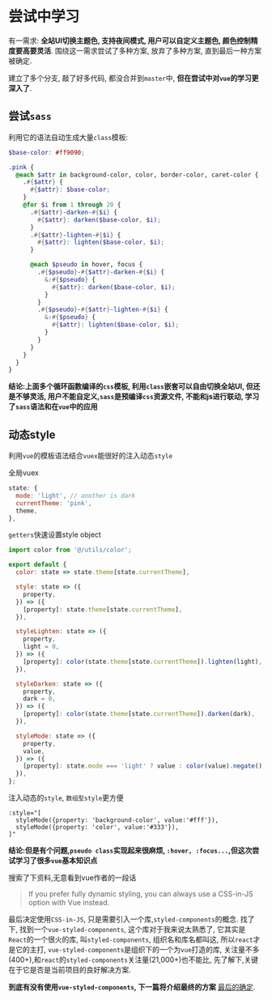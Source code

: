 # 尝试中学习

有一需求: **全站UI切换主题色, 支持夜间模式, 用户可以自定义主题色, 颜色控制精度要高要灵活**. 围绕这一需求尝试了多种方案, 放弃了多种方案, 直到最后一种方案被确定.  

建立了多个分支, 敲了好多代码, 都没合并到`master`中, **但在尝试中对`vue`的学习更深入了**.  

## 尝试`sass`

利用它的语法自动生成大量`class`模板:

```scss
$base-color: #ff9090;

.pink {
  @each $attr in background-color, color, border-color, caret-color {
    .#{$attr} {
      #{$attr}: $base-color;
    }
    @for $i from 1 through 20 {
      .#{$attr}-darken-#{$i} {
        #{$attr}: darken($base-color, $i);
      }
      .#{$attr}-lighten-#{$i} {
        #{$attr}: lighten($base-color, $i);
      }

      @each $pseudo in hover, focus {
        .#{$pseudo}-#{$attr}-darken-#{$i} {
          &:#{$pseudo} {
            #{$attr}: darken($base-color, $i);
          }
        }
        .#{$pseudo}-#{$attr}-lighten-#{$i} {
          &:#{$pseudo} {
            #{$attr}: lighten($base-color, $i);
          }
        }
      }
    }
  }
}
```

**结论:上面多个循环函数编译的`css`模板, 利用`class`嵌套可以自由切换全站UI, 但还是不够灵活, 用户不能自定义,`sass`是预编译`css`资源文件, 不能和js进行联动, 学习了`sass`语法和在`vue`中的应用**

## 动态style

利用`vue`的模板语法结合`vuex`能很好的注入动态`style`

全局vuex

```javascript
state: {
  mode: 'light', // another is dark
  currentTheme: 'pink',
  theme,
},
```

`getters`快速设置style object

```javascript
import color from '@/utils/color';

export default {
  color: state => state.theme[state.currentTheme],

  style: state => ({
    property,
  }) => ({
    [property]: state.theme[state.currentTheme],
  }),

  styleLighten: state => ({
    property,
    light = 0,
  }) => ({
    [property]: color(state.theme[state.currentTheme]).lighten(light),
  }),

  styleDarken: state => ({
    property,
    dark = 0,
  }) => ({
    [property]: color(state.theme[state.currentTheme]).darken(dark),
  }),

  styleMode: state => ({
    property,
    value,
  }) => ({
    [property]: state.mode === 'light' ? value : color(value).negate(),
  }),
};
```

注入动态的`style`, `数组型style`更方便

```vue
:style="[
  styleMode({property: 'background-color', value:'#fff'}),
  styleMode({property: 'color', value:'#333'}),
]"
```

**结论:但是有个问题,`pseudo class`实现起来很麻烦, `:hover, :focus...`,但这次尝试学习了很多`vue`基本知识点**

搜索了下资料,无意看到vue作者的一段话
> If you prefer fully dynamic styling, you can always use a CSS-in-JS option with Vue instead.

最后决定使用`CSS-in-JS`, 只是需要引入一个库,`styled-components`的概念.
找了下, 找到一个`vue-styled-components`, 这个库对于我来说太熟悉了, 它其实是`React`的一个很火的库, 叫`styled-components`, 组织名和库名都叫这, 所以`react`才是它的主打, `vue-styled-components`是组织下的一个为`vue`打造的库, 关注量不多(400+),和`react`的`styled-components`关注量(21,000+)也不能比, 先了解下,关键在于它是否是当前项目的良好解决方案.

**到底有没有使用`vue-styled-components`, 下一篇将介绍最终的方案**
[最后的确定](./2019-01-05).